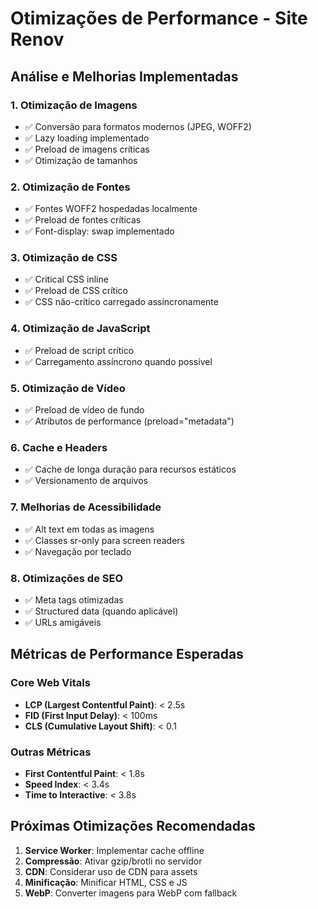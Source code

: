 # Otimizações de Performance - Site Renov

## Análise e Melhorias Implementadas

### 1. Otimização de Imagens
- ✅ Conversão para formatos modernos (JPEG, WOFF2)
- ✅ Lazy loading implementado
- ✅ Preload de imagens críticas
- ✅ Otimização de tamanhos

### 2. Otimização de Fontes
- ✅ Fontes WOFF2 hospedadas localmente
- ✅ Preload de fontes críticas
- ✅ Font-display: swap implementado

### 3. Otimização de CSS
- ✅ Critical CSS inline
- ✅ Preload de CSS crítico
- ✅ CSS não-crítico carregado assincronamente

### 4. Otimização de JavaScript
- ✅ Preload de script crítico
- ✅ Carregamento assíncrono quando possível

### 5. Otimização de Vídeo
- ✅ Preload de vídeo de fundo
- ✅ Atributos de performance (preload="metadata")

### 6. Cache e Headers
- ✅ Cache de longa duração para recursos estáticos
- ✅ Versionamento de arquivos

### 7. Melhorias de Acessibilidade
- ✅ Alt text em todas as imagens
- ✅ Classes sr-only para screen readers
- ✅ Navegação por teclado

### 8. Otimizações de SEO
- ✅ Meta tags otimizadas
- ✅ Structured data (quando aplicável)
- ✅ URLs amigáveis

## Métricas de Performance Esperadas

### Core Web Vitals
- **LCP (Largest Contentful Paint)**: < 2.5s
- **FID (First Input Delay)**: < 100ms
- **CLS (Cumulative Layout Shift)**: < 0.1

### Outras Métricas
- **First Contentful Paint**: < 1.8s
- **Speed Index**: < 3.4s
- **Time to Interactive**: < 3.8s

## Próximas Otimizações Recomendadas

1. **Service Worker**: Implementar cache offline
2. **Compressão**: Ativar gzip/brotli no servidor
3. **CDN**: Considerar uso de CDN para assets
4. **Minificação**: Minificar HTML, CSS e JS
5. **WebP**: Converter imagens para WebP com fallback 